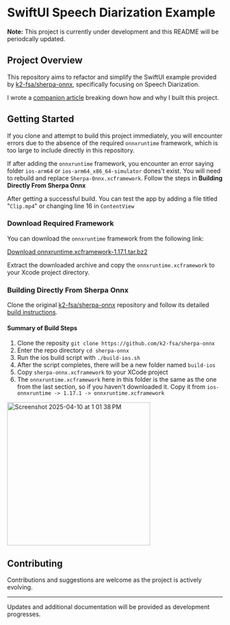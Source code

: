 # SwiftUI Speech Diarization Example 

**Note:** This project is currently under development and this README will be periodcally updated.

## Project Overview

This repository aims to refactor and simplify the SwiftUI example provided by [k2-fsa/sherpa-onnx](https://github.com/k2-fsa/sherpa-onnx), specifically focusing on Speech Diarization.

I wrote a [companion article](https://carlosmbe.hashnode.dev/running-speech-models-with-swift-using-sherpa-onnx-for-apple-development) breaking down how and why I built this project.


## Getting Started

If you clone and attempt to build this project immediately, you will encounter errors due to the absence of the required `onnxruntime` framework, which is too large to include directly in this repository.

If after adding the `onnxruntime` framework, you encounter an error saying folder `ios-arm64` or `ios-arm64_x86_64-simulator` dones't exist. You will need to rebuild and replace `Sherpa-Onnx.xcframework`. Follow the steps in **Building Directly From Sherpa Onnx**

After getting a successful build. You can test the app by adding a file titled "`Clip.mp4`" or changing line 16 in `ContentView`

### Download Required Framework

You can download the `onnxruntime` framework from the following link:

[Download onnxruntime.xcframework-1.17.1.tar.bz2](https://github.com/csukuangfj/onnxruntime-libs/releases/download/v1.17.1/onnxruntime.xcframework-1.17.1.tar.bz2)

Extract the downloaded archive and copy the `onnxruntime.xcframework` to your Xcode project directory.

### Building Directly From Sherpa Onnx

Clone the original [k2-fsa/sherpa-onnx](https://github.com/k2-fsa/sherpa-onnx) repository and follow its detailed [build instructions](https://k2-fsa.github.io/sherpa/onnx/ios/build-sherpa-onnx-swift.html).

#### Summary of Build Steps
1. Clone the reposity `git clone https://github.com/k2-fsa/sherpa-onnx`
2. Enter the repo directory `cd sherpa-onnx`
3. Run the ios build script with `./build-ios.sh`
4. After the script completes, there will be a new folder named `build-ios`
5. Copy `sherpa-onnx.xcframework` to your XCode project
6. The `onnxruntime.xcframework` here in this folder is the same as the one from the last section, so if you haven't downloaded it. Copy it from `ios-onnxruntime -> 1.17.1 -> onnxruntime.xcframework`

<img width="334" alt="Screenshot 2025-04-10 at 1 01 38 PM" src="https://github.com/user-attachments/assets/aa1504b1-019f-4d49-8756-86d7915c3421" />


## Contributing

Contributions and suggestions are welcome as the project is actively evolving.

---

Updates and additional documentation will be provided as development progresses.

